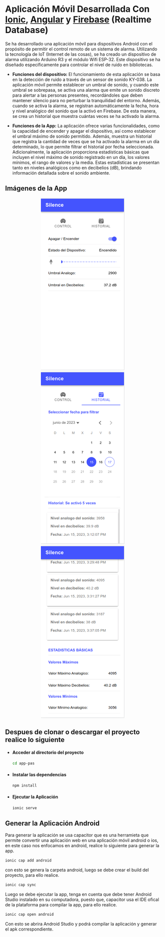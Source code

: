 # Aplicación Móvil Desarrollada Con [Ionic](https://ionicframework.com/docs), [Angular](https://angular.io/docs) y [Firebase](https://firebase.google.com/?hl=es) (Realtime Database)

Se ha desarrollado una aplicación móvil para dispositivos Android con el propósito de permitir el control remoto de un sistema de alarma. Utilizando la tecnología de IoT (Internet de las cosas), se ha creado un dispositivo de alarma utilizando Arduino R3 y el módulo Wifi ESP-32. Este dispositivo se ha diseñado específicamente para controlar el nivel de ruido en bibliotecas.

* **Funciones del dispositivo:**
El funcionamiento de esta aplicación se basa en la detección de ruido a través de un sensor de sonido KY-038. La aplicación móvil permite establecer un umbral de sonido, y cuando este umbral se sobrepasa, se activa una alarma que emite un sonido discreto para alertar a las personas presentes, recordándoles que deben mantener silencio para no perturbar la tranquilidad del entorno. Además, cuando se activa la alarma, se registran automáticamente la fecha, hora y nivel analógico del sonido que la activó en Firebase. De esta manera, se crea un historial que muestra cuántas veces se ha activado la alarma.

* **Funciones de la App:**
La aplicación ofrece varias funcionalidades, como la capacidad de encender y apagar el dispositivo, así como establecer el umbral máximo de sonido permitido. Además, muestra un historial que registra la cantidad de veces que se ha activado la alarma en un día determinado, lo que permite filtrar el historial por fecha seleccionada. Adicionalmente, la aplicación proporciona estadísticas básicas que incluyen el nivel máximo de sonido registrado en un día, los valores mínimos, el rango de valores y la media. Estas estadísticas se presentan tanto en niveles analógicos como en decibelios (dB), brindando información detallada sobre el sonido ambiente.

## Imágenes de la App

<div align="center" style="display grid; grid-template-column: repeat(1fr, 3);">
    <img src="img-readme/img-control.png" alt="img-control" />
    <img src="img-readme/img-historial.png" alt="img-hstorial" />
    <img src="img-readme/img-statistic.png" alt="img-statistic" />
</div>

## Despues de clonar o descargar el proyecto realice lo siguiente

* #### Acceder al directorio del proyecto

    ```bash
    cd app-pas
    ```
* #### Instalar las dependencias

    ```bash
    npm install
    ```
* #### Ejecutar la Aplicación

    ```bash
    ionic serve
    ```
## Generar la Aplicación Android

Para generar la aplicación se usa capacitor que es una herramieta que permite convertir una aplicación web en una aplicación móvil android o ios, en este caso nos enfocamos en android, realice lo siguiente para generar la app.

```bash
ionic cap add android
```
con esto se genera la carpeta android, luego se debe crear el build del proyecto, para ello realice.

```bash
ionic cap sync
```
Luego se debe ejecutar la app, tenga en cuenta que debe tener Android Studio instalado en su computadora, puesto que, capacitor usa el IDE ofical de la plataforma para compilar la app, para ello realice.

```bash
ionic cap open android
```
Con esto se abrira Android Studio y podrá compilar la aplicación y generar el apk correspondiente.
